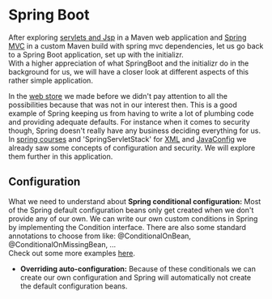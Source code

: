 # Spring Boot
After exploring [servlets and Jsp](https://github.com/H3AR7B3A7/ServletsAndJsp) in a Maven web application 
and [Spring MVC](https://github.com/H3AR7B3A7/SpringMVC) in a custom Maven build with spring mvc dependencies, 
let us go back to a Spring Boot application, set up with the initializr.  
With a higher appreciation of what SpringBoot and the initializr do in the background for us, 
we will have a closer look at different aspects of this rather simple application. 

In the [web store](https://github.com/H3AR7B3A7/TjEnterprise-pet-store) we made before we didn't pay attention to all the possibilities because that was not in our interest then. 
This is a good example of Spring keeping us from having to write a lot of plumbing code and providing adequate defaults. For instance when it comes to security though, Spring doesn't 
really have any business deciding everything for us.  
In [spring courses](https://github.com/H3AR7B3A7/SpringCourses) and 'SpringServletStack' for [XML](https://github.com/H3AR7B3A7/SpringServletStackXml) and 
[JavaConfig](https://github.com/H3AR7B3A7/SpringServletStackCode) we already saw some concepts of configuration and security. We will explore them further in this application.

## Configuration
What we need to understand about **Spring conditional configuration:** Most of the Spring default configuration beans only get created when we don't provide any of our own. We can write our own custom conditions
in Spring by implementing the Condition interface. There are also some standard annotations to choose from like: @ConditionalOnBean, @ConditionalOnMissingBean, ...  
Check out some more examples [here](https://iamninad.com/conditional-bean-creation-in-spring-boot/).
- **Overriding auto-configuration:** Because of these conditionals we can create our own configuration and Spring will automatically not create the default configuration beans.
